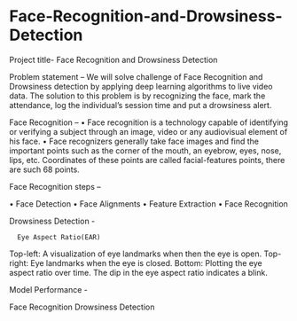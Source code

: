 # Face-Recognition-and-Drowsiness-Detection
Project title- Face Recognition and Drowsiness Detection

Problem statement – 
We will solve challenge of Face Recognition and Drowsiness detection by applying deep learning algorithms to live video data. The solution to this problem is by recognizing the face, mark the attendance, log the individual’s session time and put a drowsiness alert.

Face Recognition –
•	Face recognition is a technology capable of identifying or verifying a subject through an image, video or any audiovisual element of his face.
•	Face recognizers generally take face images and find the important points such as the corner of the mouth, an eyebrow, eyes, nose, lips, etc. Coordinates of these points are called facial-features points, there are such 68 points.



Face Recognition steps –

•	Face Detection
•	Face Alignments
•	Feature Extraction
•	Face Recognition

 

Drowsiness Detection - 

      Eye Aspect Ratio(EAR)
 
Top-left: A visualization of eye landmarks when then the eye is open. 
Top-right: Eye landmarks when the eye is closed.
Bottom: Plotting the eye aspect ratio over time. The dip in the eye aspect ratio indicates a blink.



Model Performance -

Face Recognition                                        Drowsiness Detection
  

